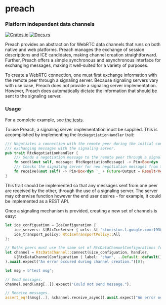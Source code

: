# preach
### Platform independent data channels

[![Crates.io](https://img.shields.io/crates/v/preach.svg)](https://crates.io/crates/preach)
[![Docs.rs](https://docs.rs/preach/badge.svg)](https://docs.rs/preach)

Preach provides an abstraction for WebRTC data channels that runs on both native and web platforms. Preach manages the exchange of session descriptions and ICE candidates, making channel creation straightforward. Further, Preach offers a simple synchronous and asynchronous interface for exchanging messages, making it well-suited for a variety of purposes.

To create a WebRTC connection, one must first exchange information with the remote peer through a signaling server. Because signaling servers vary with use case, Preach does not provide a signaling server implementation. However, Preach does automatically dictate the information that should be sent to the signaling server.

### Usage

For a complete example, see [the tests](src/tests.rs).

To use Preach, a signaling server implementation must be supplied. This is accomplished by implementing the `RtcNegotiationHandler` trait:

```rust
/// Negotiates a connection with the remote peer during the initial connection process,
/// exchanging messages with the signaling server. 
pub trait RtcNegotiationHandler {
    /// Sends a negotiation message to the remote peer through a signaling implementation.
    fn send(&mut self, message: RtcNegotiationMessage) -> Pin<Box<dyn '_ + Future<Output = Result<(), RtcPeerConnectionError>>>>;
    /// Checks the signaling server for new negotiation messages from the remote peer.
    fn receive(&mut self) -> Pin<Box<dyn '_ + Future<Output = Result<Vec<RtcNegotiationMessage>, RtcPeerConnectionError>>>>;
}
```

This trait should be implemented so that any messages sent from one peer are received by the other, through the use of a signaling server. The server may otherwise function however the end user desires - for example, it could be implemented as a REST API.

Once a signaling mechanism is provided, creating a new set of channels is easy:

```rust
let ice_configuation = IceConfiguration {
    ice_servers: &[RtcIceServer { urls: &[ "stun:stun.l.google.com:19302" ], ..Default::default() }],
    ice_transport_policy: RtcIceTransportPolicy::All
};

// Boths peers must use the same set of RtcDataChannelConfigurations for a connection to be created.
let channel = RtcDataChannel::connect(&ice_configuation, handler,
    &[RtcDataChannelConfiguration { label: "chan", ..Default::default() }]
).await.expect("An error occured during channel creation.")[0];

let msg = b"test msg";

// Send messages.
channel.send(&msg[..]).expect("Could not send message.");

// Receive messages.
assert_eq!(&msg[..], &channel.receive_async().await.expect("An error occurred on the channel.")[..]);
```